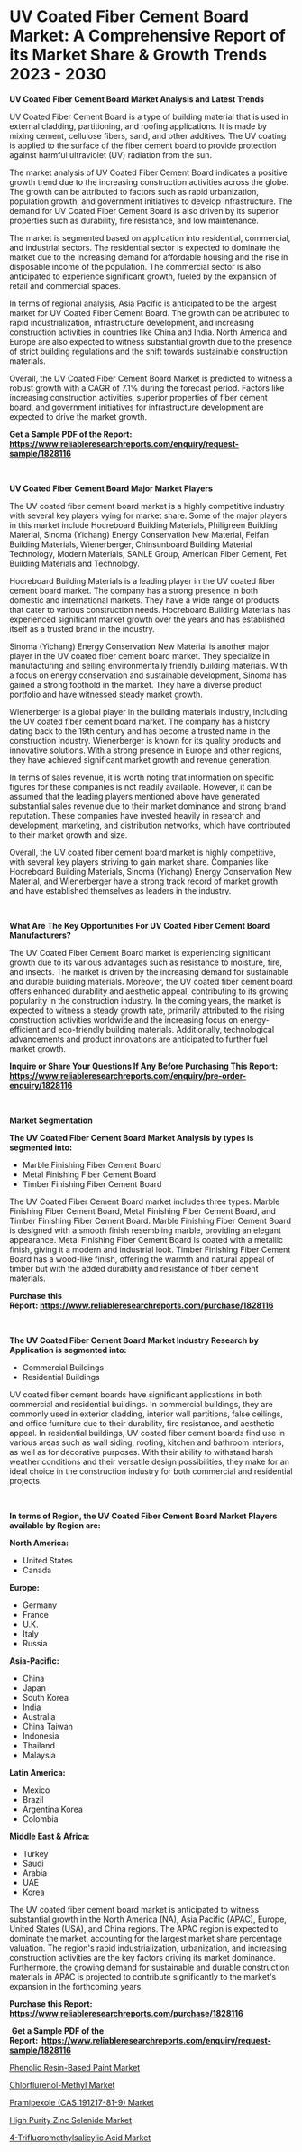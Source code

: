 <p><h1>UV Coated Fiber Cement Board Market: A Comprehensive Report of its Market Share & Growth Trends 2023 - 2030</h1></p><p><strong>UV Coated Fiber Cement Board Market Analysis and Latest Trends</strong></p>
<p><p>UV Coated Fiber Cement Board is a type of building material that is used in external cladding, partitioning, and roofing applications. It is made by mixing cement, cellulose fibers, sand, and other additives. The UV coating is applied to the surface of the fiber cement board to provide protection against harmful ultraviolet (UV) radiation from the sun.</p><p>The market analysis of UV Coated Fiber Cement Board indicates a positive growth trend due to the increasing construction activities across the globe. The growth can be attributed to factors such as rapid urbanization, population growth, and government initiatives to develop infrastructure. The demand for UV Coated Fiber Cement Board is also driven by its superior properties such as durability, fire resistance, and low maintenance.</p><p>The market is segmented based on application into residential, commercial, and industrial sectors. The residential sector is expected to dominate the market due to the increasing demand for affordable housing and the rise in disposable income of the population. The commercial sector is also anticipated to experience significant growth, fueled by the expansion of retail and commercial spaces.</p><p>In terms of regional analysis, Asia Pacific is anticipated to be the largest market for UV Coated Fiber Cement Board. The growth can be attributed to rapid industrialization, infrastructure development, and increasing construction activities in countries like China and India. North America and Europe are also expected to witness substantial growth due to the presence of strict building regulations and the shift towards sustainable construction materials.</p><p>Overall, the UV Coated Fiber Cement Board Market is predicted to witness a robust growth with a CAGR of 7.1% during the forecast period. Factors like increasing construction activities, superior properties of fiber cement board, and government initiatives for infrastructure development are expected to drive the market growth.</p></p>
<p><strong>Get a Sample PDF of the Report:&nbsp; <a href="https://www.reliableresearchreports.com/enquiry/request-sample/1828116">https://www.reliableresearchreports.com/enquiry/request-sample/1828116</a></strong></p>
<p>&nbsp;</p>
<p><strong>UV Coated Fiber Cement Board Major Market Players</strong></p>
<p><p>The UV coated fiber cement board market is a highly competitive industry with several key players vying for market share. Some of the major players in this market include Hocreboard Building Materials, Philigreen Building Material, Sinoma (Yichang) Energy Conservation New Material, Feifan Building Materials, Wienerberger, Chinsunboard Building Material Technology, Modern Materials, SANLE Group, American Fiber Cement, Fet Building Materials and Technology.</p><p>Hocreboard Building Materials is a leading player in the UV coated fiber cement board market. The company has a strong presence in both domestic and international markets. They have a wide range of products that cater to various construction needs. Hocreboard Building Materials has experienced significant market growth over the years and has established itself as a trusted brand in the industry.</p><p>Sinoma (Yichang) Energy Conservation New Material is another major player in the UV coated fiber cement board market. They specialize in manufacturing and selling environmentally friendly building materials. With a focus on energy conservation and sustainable development, Sinoma has gained a strong foothold in the market. They have a diverse product portfolio and have witnessed steady market growth.</p><p>Wienerberger is a global player in the building materials industry, including the UV coated fiber cement board market. The company has a history dating back to the 19th century and has become a trusted name in the construction industry. Wienerberger is known for its quality products and innovative solutions. With a strong presence in Europe and other regions, they have achieved significant market growth and revenue generation.</p><p>In terms of sales revenue, it is worth noting that information on specific figures for these companies is not readily available. However, it can be assumed that the leading players mentioned above have generated substantial sales revenue due to their market dominance and strong brand reputation. These companies have invested heavily in research and development, marketing, and distribution networks, which have contributed to their market growth and size.</p><p>Overall, the UV coated fiber cement board market is highly competitive, with several key players striving to gain market share. Companies like Hocreboard Building Materials, Sinoma (Yichang) Energy Conservation New Material, and Wienerberger have a strong track record of market growth and have established themselves as leaders in the industry.</p></p>
<p>&nbsp;</p>
<p><strong>What Are The Key Opportunities For UV Coated Fiber Cement Board Manufacturers?</strong></p>
<p><p>The UV Coated Fiber Cement Board market is experiencing significant growth due to its various advantages such as resistance to moisture, fire, and insects. The market is driven by the increasing demand for sustainable and durable building materials. Moreover, the UV coated fiber cement board offers enhanced durability and aesthetic appeal, contributing to its growing popularity in the construction industry. In the coming years, the market is expected to witness a steady growth rate, primarily attributed to the rising construction activities worldwide and the increasing focus on energy-efficient and eco-friendly building materials. Additionally, technological advancements and product innovations are anticipated to further fuel market growth.</p></p>
<p><strong>Inquire or Share Your Questions If Any Before Purchasing This Report: <a href="https://www.reliableresearchreports.com/enquiry/pre-order-enquiry/1828116">https://www.reliableresearchreports.com/enquiry/pre-order-enquiry/1828116</a></strong></p>
<p>&nbsp;</p>
<p><strong>Market Segmentation</strong></p>
<p><strong>The UV Coated Fiber Cement Board Market Analysis by types is segmented into:</strong></p>
<p><ul><li>Marble Finishing Fiber Cement Board</li><li>Metal Finishing Fiber Cement Board</li><li>Timber Finishing Fiber Cement Board</li></ul></p>
<p><p>The UV Coated Fiber Cement Board market includes three types: Marble Finishing Fiber Cement Board, Metal Finishing Fiber Cement Board, and Timber Finishing Fiber Cement Board. Marble Finishing Fiber Cement Board is designed with a smooth finish resembling marble, providing an elegant appearance. Metal Finishing Fiber Cement Board is coated with a metallic finish, giving it a modern and industrial look. Timber Finishing Fiber Cement Board has a wood-like finish, offering the warmth and natural appeal of timber but with the added durability and resistance of fiber cement materials.</p></p>
<p><strong>Purchase this Report:&nbsp;<a href="https://www.reliableresearchreports.com/purchase/1828116">https://www.reliableresearchreports.com/purchase/1828116</a></strong></p>
<p>&nbsp;</p>
<p><strong>The UV Coated Fiber Cement Board Market Industry Research by Application is segmented into:</strong></p>
<p><ul><li>Commercial Buildings</li><li>Residential Buildings</li></ul></p>
<p><p>UV coated fiber cement boards have significant applications in both commercial and residential buildings. In commercial buildings, they are commonly used in exterior cladding, interior wall partitions, false ceilings, and office furniture due to their durability, fire resistance, and aesthetic appeal. In residential buildings, UV coated fiber cement boards find use in various areas such as wall siding, roofing, kitchen and bathroom interiors, as well as for decorative purposes. With their ability to withstand harsh weather conditions and their versatile design possibilities, they make for an ideal choice in the construction industry for both commercial and residential projects.</p></p>
<p>&nbsp;</p>
<p><strong>In terms of Region, the UV Coated Fiber Cement Board Market Players available by Region are:</strong></p>
<p>
    <p> <strong> North America: </strong>
        <ul>
            <li>United States</li>
            <li>Canada</li>
        </ul>
        </p> 
    <p> <strong> Europe: </strong>
        <ul>
            <li>Germany</li>
            <li>France</li>
            <li>U.K.</li>
            <li>Italy</li>
            <li>Russia</li>
        </ul>
        </p> 
    <p> <strong> Asia-Pacific: </strong>
        <ul>
            <li>China</li>
            <li>Japan</li>
            <li>South Korea</li>
            <li>India</li>
            <li>Australia</li>
            <li>China Taiwan</li>
            <li>Indonesia</li>
            <li>Thailand</li>
            <li>Malaysia</li>
        </ul>
        </p> 
    <p> <strong> Latin America: </strong>
        <ul>
            <li>Mexico</li>
            <li>Brazil</li>
            <li>Argentina Korea</li>
            <li>Colombia</li>
        </ul>
        </p> 
    <p> <strong> Middle East & Africa: </strong>
        <ul>
            <li>Turkey</li>
            <li>Saudi</li>
            <li>Arabia</li>
            <li>UAE</li>
            <li>Korea</li>
        </ul>
    </p>
    </p>
<p><p>The UV coated fiber cement board market is anticipated to witness substantial growth in the North America (NA), Asia Pacific (APAC), Europe, United States (USA), and China regions. The APAC region is expected to dominate the market, accounting for the largest market share percentage valuation. The region's rapid industrialization, urbanization, and increasing construction activities are the key factors driving its market dominance. Furthermore, the growing demand for sustainable and durable construction materials in APAC is projected to contribute significantly to the market's expansion in the forthcoming years.</p></p>
<p><strong>Purchase this Report: <a href="https://www.reliableresearchreports.com/purchase/1828116">https://www.reliableresearchreports.com/purchase/1828116</a></strong></p>
<p>&nbsp;<strong>Get a Sample PDF of the Report:&nbsp;&nbsp;<a href="https://www.reliableresearchreports.com/enquiry/request-sample/1828116">https://www.reliableresearchreports.com/enquiry/request-sample/1828116</a></strong></p>
<p><strong></strong></p>
<p><p><a href="https://github.com/ashepherd82/Market-Research-Report-List-2/blob/main/phenolic-resin-based-paint-market.md">Phenolic Resin-Based Paint Market</a></p><p><a href="https://github.com/castoriffic/Market-Research-Report-List-2/blob/main/chlorflurenol-methyl-market.md">Chlorflurenol-Methyl Market</a></p><p><a href="https://github.com/FassouRP/Market-Research-Report-List-2/blob/main/pramipexole-cas-191217-81-9-market.md">Pramipexole (CAS 191217-81-9) Market</a></p><p><a href="https://github.com/rexevange/Market-Research-Report-List-2/blob/main/high-purity-zinc-selenide-market.md">High Purity Zinc Selenide Market</a></p><p><a href="https://github.com/lilstefpacute/Market-Research-Report-List-2/blob/main/4-trifluoromethylsalicylic-acid-market.md">4-Trifluoromethylsalicylic Acid Market</a></p></p>